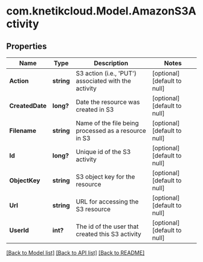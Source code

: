 # com.knetikcloud.Model.AmazonS3Activity
## Properties

Name | Type | Description | Notes
------------ | ------------- | ------------- | -------------
**Action** | **string** | S3 action (i.e., &#39;PUT&#39;) associated with the activity | [optional] [default to null]
**CreatedDate** | **long?** | Date the resource was created in S3 | [optional] [default to null]
**Filename** | **string** | Name of the file being processed as a resource in S3 | [optional] [default to null]
**Id** | **long?** | Unique id of the S3 activity | [optional] [default to null]
**ObjectKey** | **string** | S3 object key for the resource | [optional] [default to null]
**Url** | **string** | URL for accessing the S3 resource | [optional] [default to null]
**UserId** | **int?** | The id of the user that created this S3 activity | [optional] [default to null]

[[Back to Model list]](../README.md#documentation-for-models) [[Back to API list]](../README.md#documentation-for-api-endpoints) [[Back to README]](../README.md)

